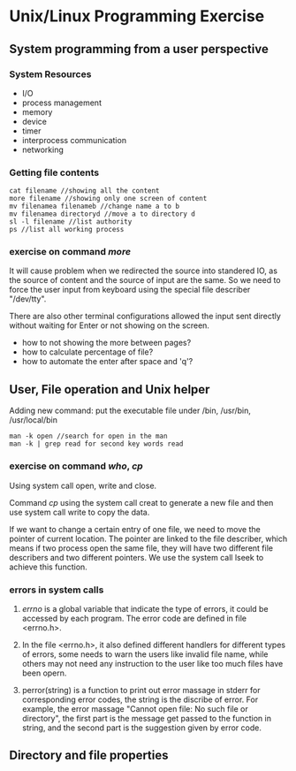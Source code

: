 # Unix/Linux Programming Exercise

## System programming from a user perspective

### System Resources

- I/O
- process management
- memory
- device
- timer
- interprocess communication
- networking

### Getting file contents

    cat filename //showing all the content
    more filename //showing only one screen of content
    mv filenamea filenameb //change name a to b
    mv filenamea directoryd //move a to directory d
    sl -l filename //list authority
    ps //list all working process

### exercise on command _more_

It will cause problem when we redirected the source into standered IO, as the source of content and the source of input are the same. So we need to force the user input from keyboard using the special file describer "/dev/tty".

There are also other terminal configurations allowed the input sent directly without waiting for Enter or not showing on the screen.

- how to not showing the more between pages?
- how to calculate percentage of file?
- how to automate the enter after space and 'q'?

## User, File operation and Unix helper

Adding new command: put the executable file under /bin, /usr/bin, /usr/local/bin

    man -k open //search for open in the man
    man -k | grep read for second key words read 

### exercise on command _who_, _cp_

Using system call open, write and close.

Command _cp_ using the system call creat to generate a new file and then use system call write to copy the data.

If we want to change a certain entry of one file, we need to move the pointer of current location. The pointer are linked to the file describer, which means if two process open the same file, they will have two different file describers and two different pointers. We use the system call lseek to achieve this function.

### errors in system calls

1. _errno_ is a global variable that indicate the type of errors, it could be accessed by each program. The error code are defined in file <errno.h>.

2. In the file <errno.h>, it also defined different handlers for different types of errors, some needs to warn the users like invalid file name, while others may not need any instruction to the user like too much files have been opern.

3. perror(string) is a function to print out error massage in stderr for corresponding error codes, the string is the discribe of error. For example, the error massage "Cannot open file: No such file or directory", the first part is the message get passed to the function in string, and the second part is the suggestion given by error code.

## Directory and file properties
